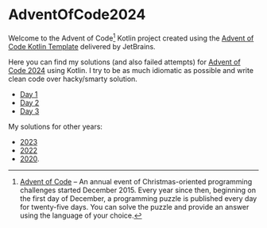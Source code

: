 # AdventOfCode2024

Welcome to the Advent of Code[^aoc] Kotlin project created using the [Advent of Code Kotlin Template][template] delivered by JetBrains.

Here you can find my solutions (and also failed attempts) for [Advent of Code 2024](https://adventofcode.com/2024/) using Kotlin. I try to be as much idiomatic as possible and write clean code over hacky/smarty solution.

* [Day 1](./src/main/kotlin/day01/main.kt)
* [Day 2](./src/main/kotlin/day02/main.kt)
* [Day 3](./src/main/kotlin/day03/main.kt)

My solutions for other years:
* [2023](https://github.com/JavierMF/AdventOfCode2023)
* [2022](https://github.com/JavierMF/AdventOfCode2022)
* [2020](https://github.com/JavierMF/AdventOfCode2020).


[^aoc]:
    [Advent of Code][aoc] – An annual event of Christmas-oriented programming challenges started December 2015.
    Every year since then, beginning on the first day of December, a programming puzzle is published every day for twenty-five days.
    You can solve the puzzle and provide an answer using the language of your choice.

[aoc]: https://adventofcode.com
[template]: https://github.com/kotlin-hands-on/advent-of-code-kotlin-template

